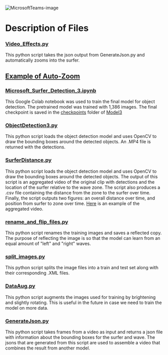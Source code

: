 ![MicrosoftTeams-image](https://user-images.githubusercontent.com/66560796/114232143-47fa5480-9930-11eb-9241-3fad9dd6b7b8.png)

# Description of Files

### [Video_Effects.py](https://github.com/knolasco/Microsoft_Object_Detection/blob/main/Video_Effects.py)
This python script takes the json output from GenerateJson.py and automatically zooms into the surfer.
## [Example of Auto-Zoom](https://user-images.githubusercontent.com/66560796/114231182-f3a2a500-992e-11eb-992f-f5476d4f9799.mp4)

### [Microsoft_Surfer_Detection_3.ipynb](https://github.com/knolasco/Microsoft_Object_Detection/blob/main/Microsoft_Surfer_Detection_3.ipynb)
This Google Colab notebook was used to train the final model for object detection. The pretrained model was trained with 1,386 images. The final checkpoint is saved in the [checkpoints](https://github.com/knolasco/Microsoft_Object_Detection/tree/main/Model3/checkpoints) folder of [Model3](https://github.com/knolasco/Microsoft_Object_Detection/tree/main/Model3)

### [ObjectDetection3.py](https://github.com/knolasco/Microsoft_Object_Detection/blob/main/ObjectDetection.py)
This python script loads the object detection model and uses OpenCV to draw the bounding boxes around the detected objects. An .MP4 file is returned with the detections.

### [SurferDistance.py](https://github.com/knolasco/Microsoft_Object_Detection/blob/main/SurferDistance.py)
This python script loads the object detection model and uses OpenCV to draw the bounding boxes around the detected objects. The output of this script is an aggregated video of the original clip with detections and the location of the surfer relative to the wave zone. The script also produces a .csv file containing the distance from the zone to the surfer over time. Finally, the script outputs two figures: an overall distance over time, and position from surfer to zone over time. [Here](https://user-images.githubusercontent.com/66560796/113612978-65b07c80-9605-11eb-9b9e-1df7b76228ea.mp4) is an example of the aggregated video.

### [rename_and_flip_files.py](https://github.com/knolasco/Microsoft_Object_Detection/blob/main/rename_and_flip_files.py)
This python script renames the training images and saves a reflected copy. The purpose of reflecting the image is so that the model can learn from an equal amount of "left" and "right" waves.

### [split_images.py](https://github.com/knolasco/Microsoft_Object_Detection/blob/main/split_images.py)
This python script splits the image files into a train and test set along with their corresponding .XML files.


### [DataAug.py](https://github.com/knolasco/Microsoft_Object_Detection/blob/main/DataAug.py)
This python script augments the images used for training by brightening and slightly rotating. This is useful in the future in case we need to train the model on more data.

### [GenerateJson.py](https://github.com/knolasco/Microsoft_Object_Detection/blob/main/GenerateJson.py)
This python script takes frames from a video as input and returns a json file with information about the bounding boxes for the surfer and wave. The jsons that are generated from this script are used to assemble a video that combines the result from another model.
